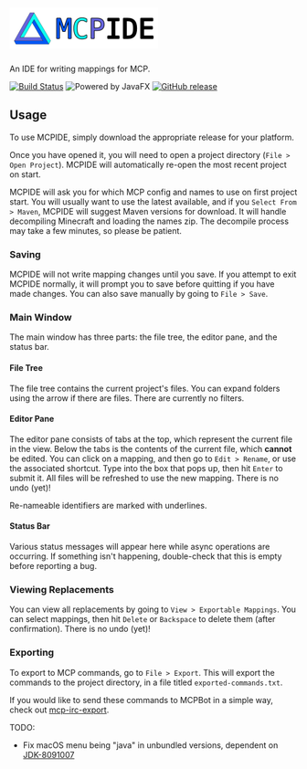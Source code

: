 ![MCPIDE](./docs/icon+name.png)
================
An IDE for writing mappings for MCP.

[![Build Status](https://travis-ci.org/kenzierocks/MCPIDE.svg?branch=master)](https://travis-ci.org/kenzierocks/MCPIDE)
![Powered by JavaFX](https://img.shields.io/badge/powered%20by-JavaFX-33cc66.svg)
[![GitHub release](https://img.shields.io/github/release/kenzierocks/MCPIDE.svg)](https://github.com/kenzierocks/MCPIDE/releases)

## Usage
To use MCPIDE, simply download the appropriate release for your platform.

Once you have opened it, you will need to open a project directory (`File > Open Project`).
MCPIDE will automatically re-open the most recent project on start.

MCPIDE will ask you for which MCP config and names to use on first project start. You will usually
want to use the latest available, and if you `Select From > Maven`, MCPIDE will suggest Maven
versions for download. It will handle decompiling Minecraft and loading the names zip. The
decompile process may take a few minutes, so please be patient.

### Saving
MCPIDE will not write mapping changes until you save. If you attempt to exit MCPIDE normally,
it will prompt you to save before quitting if you have made changes. You can also save manually
by going to `File > Save`.

### Main Window
The main window has three parts: the file tree, the editor pane, and the status bar.

#### File Tree
The file tree contains the current project's files. You can expand folders using the arrow if there are files.
There are currently no filters.

#### Editor Pane
The editor pane consists of tabs at the top, which represent the current file in the view.
Below the tabs is the contents of the current file, which **cannot** be edited. You can click on a mapping,
and then go to `Edit > Rename`, or use the associated shortcut. Type into the box that pops up, then hit 
`Enter` to submit it. All files will be refreshed to use the new mapping. There is no undo (yet)!

Re-nameable identifiers are marked with underlines.

#### Status Bar
Various status messages will appear here while async operations are occurring. If something isn't happening,
double-check that this is empty before reporting a bug.

### Viewing Replacements
You can view all replacements by going to `View > Exportable Mappings`. You can select mappings, then hit
`Delete` or `Backspace` to delete them (after confirmation). There is no undo (yet)!

### Exporting
To export to MCP commands, go to `File > Export`. This will export the commands to the project directory,
in a file titled `exported-commands.txt`.

If you would like to send these commands to MCPBot in a simple way, check out
[mcp-irc-export](https://github.com/kenzierocks/mcp-irc-export).

TODO:
- Fix macOS menu being "java" in unbundled versions, dependent on [JDK-8091007](https://bugs.openjdk.java.net/browse/JDK-8091007)
